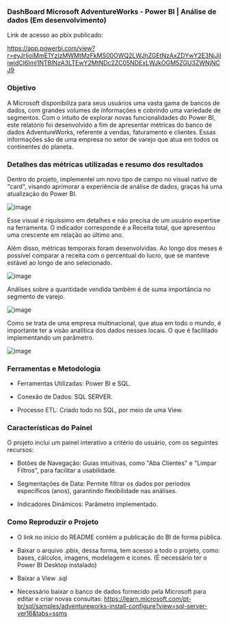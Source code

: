 ### DashBoard Microsoft AdventureWorks - Power BI | Análise de dados (Em desenvolvimento)

Link de acesso ao pbix publicado:

https://app.powerbi.com/view?r=eyJrIjoiMmE1YzIzMWMtMzFkMS00OWQ2LWJhZGEtNzAxZDYwY2E3NjJjIiwidCI6ImI1NTBlNzA3LTEwY2MtNDc2ZC05NDExLWJkOGM5ZGU3ZWNjNCJ9

### Objetivo 

A Microsoft disponibiliza para seus usuários uma vasta gama de bancos de dados, com grandes volumes de informações e cobrindo uma variedade de segmentos.
Com o intuito de explorar novas funcionalidades do Power BI, este relatório foi desenvolvido a fim de apresentar métricas do banco de dados AdventureWorks, referente a vendas, faturamento e clientes.
Essas informações são de uma empresa no setor de varejo que atua em todos os continentes do planeta. 

### Detalhes das métricas utilizadas e resumo dos resultados

Dentro do projeto, implementei um novo tipo de campo no visual nativo de "card", visando aprimorar a experiência de análise de dados, graças há uma atualização do Power BI.

![image](https://github.com/user-attachments/assets/36af5e70-e90f-46d4-be07-2f606ca9fa17)

Esse visual é riquíssimo em detalhes e não precisa de um usuário expertise na ferramenta. 
O indicador corresponde é a Receita total, que apresentou uma crescente em relação ao último ano.

Além disso, métricas temporais foram desenvolvidas. 
Ao longo dos meses é possível comparar a receita com o percentual do lucro, que se manteve estável ao longo de ano selecionado.

![image](https://github.com/user-attachments/assets/f1573ebe-c97a-4cba-b91a-7c1a6a5870d6)

Análises sobre a quantidade vendida também é de suma importância no segmento de varejo.

![image](https://github.com/user-attachments/assets/860b48ed-a1d3-4348-bb0a-78dd27e7db70)

Como se trata de uma empresa multinacional, que atua em todo o mundo, é importante ter a visão analítica dos dados nesses locais. 
O que é facilitado implementando um parâmetro. 

![image](https://github.com/user-attachments/assets/08b8885d-5b7b-4605-8b90-3336d12c00d7)

### Ferramentas e Metodologia

 - Ferramentas Utilizadas: Power BI e SQL.

 - Conexão de Dados: SQL SERVER.

 - Processo ETL: Criado todo no SQL, por meio de uma View.

### Características do Painel

O projeto inclui um painel interativo a critério do usuário, com os seguintes recursos:

 - Botões de Navegação: Guias intuitivas, como "Aba Clientes" e "Limpar Filtros", para facilitar a usabilidade.

 - Segmentações de Data: Permite filtrar os dados por períodos específicos (anos), garantindo flexibilidade nas análises.

 - Indicadores Dinâmicos:  Parâmetro implementado. 

### Como Reproduzir o Projeto

 - O link no início do README contém a publicação do BI de forma pública.

 - Baixar o arquivo .pbix, dessa forma, tem acesso a todo o projeto, como: bases, cálculos, imagens, modelagem e ícones. (É necessário ter o Power BI Desktop instalado)

 -  Baixar a View .sql
   
 -  Necessário baixar o banco de dados fornecido pela Microsoft para editar e criar novas consultas: https://learn.microsoft.com/pt-br/sql/samples/adventureworks-install-configure?view=sql-server-ver16&tabs=ssms











